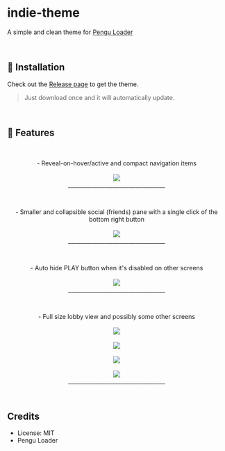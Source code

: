 # indie-theme
A simple and clean theme for [Pengu Loader](https://pengu.lol)

<br />

## 🔨 Installation

Check out the [Release page](https://github.com/nomi-san/indie-theme/releases) to get the theme.

> Just download once and it will automatically update.

<br />

## 🚀 Features

<br />


<p align="center">
  - Reveal-on-hover/active and compact navigation items
  <br />
  <br />
  <img src="https://github.com/nomi-san/indie-theme/assets/38210249/96d8066a-ee35-45b9-98fb-2f3e1e4d372b" />
  <br />
  ___________________________________
</p>

<br />

<p align="center">
  - Smaller and collapsible social (friends) pane with a single click of the bottom right button
  <br />
  <br />
  <img src="https://github.com/nomi-san/indie-theme/assets/38210249/6cb556ea-d4f5-435b-8774-67e593697357" />
  <br />
  ___________________________________
</p>

<br />

<p align="center">
  - Auto hide PLAY button when it's disabled on other screens
  <br />
  <br />
  <img src="https://github.com/nomi-san/indie-theme/assets/38210249/8353ac40-1725-4939-87ff-4476a274b6f7" />
  <br />
  ___________________________________
</p>

<br />

<p align="center">
  - Full size lobby view and possibly some other screens
  <br />
  <br />
  <img src="https://github.com/nomi-san/indie-theme/assets/38210249/9976c1bc-98de-439e-962a-3ea72f449e53" />
  <br />
  <br />
  <img src="https://github.com/nomi-san/indie-theme/assets/38210249/6b8b2c3d-1927-467b-99aa-ae1e10f4b69e" />
  <br />
  <br />
  <img src="https://github.com/nomi-san/indie-theme/assets/38210249/a71bcc42-77dc-4745-aba7-769cd2f69b57" />
  <br />
  <br />
  <img src="https://github.com/nomi-san/indie-theme/assets/38210249/39517202-e5d3-428f-acc1-865560e001c9" />
  <br />
  ___________________________________
</p>

<br />

## Credits

- License: MIT
- Pengu Loader
